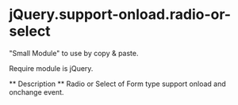 jQuery.support-onload.radio-or-select
==================
"Small Module" to use by copy & paste.

Require module is jQuery.

** Description **
Radio or Select of Form type support onload and onchange event.
